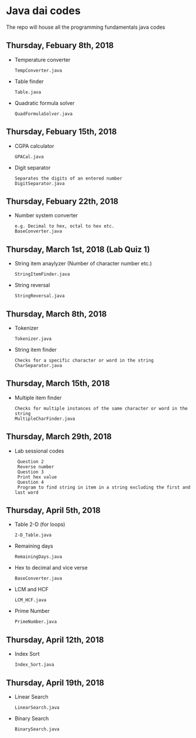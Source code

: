 # Java dai codes
The repo will house all the programming fundamentals java codes
## Thursday, Febuary 8th, 2018
- Temperature converter
  ```
  TempConverter.java
  ```
- Table finder
  ```
  Table.java
  ```
- Quadratic formula solver
  ```
  QuadFormulaSolver.java
  ```
## Thursday, Febuary 15th, 2018
- CGPA calculator
  ```
  GPACal.java
  ```
- Digit separator
  ```
  Separates the digits of an entered number
  DigitSeparator.java
  ```
## Thursday, Febuary 22th, 2018
- Number system converter
  ```
  e.g. Decimal to hex, octal to hex etc.
  BaseConverter.java
  ```
## Thursday, March 1st, 2018 (Lab Quiz 1)
- String item anaylyzer (Number of character number etc.)
  ```
  StringItemFinder.java  
  ```
- String reversal
  ```
  StringReversal.java
  
  ```
## Thursday, March 8th, 2018
- Tokenizer
  ```
  Tokenizer.java
  ```
- String item finder
  ```
  Checks for a specific character or word in the string
  CharSeparator.java
  ```
## Thursday, March 15th, 2018
- Multiple item finder
  ```
  Checks for multiple instances of the same character or word in the string
  MultipleCharFinder.java
  ```

## Thursday, March 29th, 2018
- Lab sessional codes
  ```
   Question 2
   Reverse number
   Question 3
   Print hex value
   Question 4
   Program to find string in item in a string excluding the first and last word
  ```
## Thursday, April 5th, 2018
- Table 2-D (for loops)
  ```
  2-D_Table.java
  ```
- Remaining days
  ```
  RemainingDays.java
  ```
- Hex to decimal and vice verse
  ```
  BaseConverter.java
  ```
- LCM and HCF
  ```
  LCM_HCF.java
  ```
- Prime Number 
  ```
  PrimeNumber.java
  ```
## Thursday, April 12th, 2018
- Index Sort
  ```
  Index_Sort.java
  ```
## Thursday, April 19th, 2018
- Linear Search
  ```
  LinearSearch.java
  ```
- Binary Search
  ```
  BinarySearch.java
  ```
